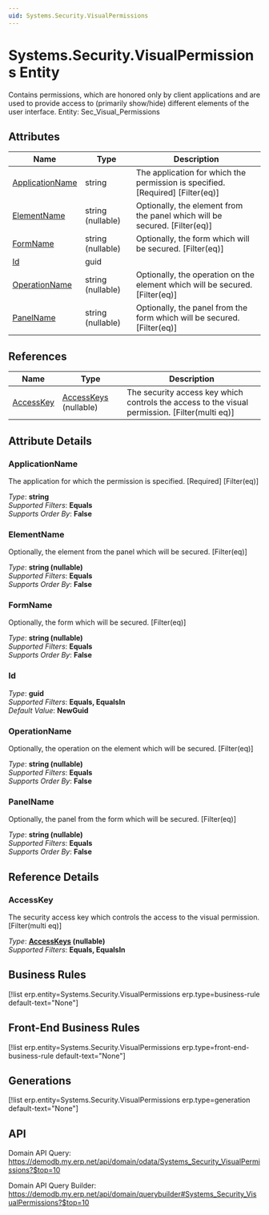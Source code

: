 ```yaml
---
uid: Systems.Security.VisualPermissions
---
```

# Systems.Security.VisualPermissions Entity

Contains permissions, which are honored only by client applications and are used to provide access to (primarily show/hide) different elements of the user interface. Entity: Sec_Visual_Permissions

## Attributes

| Name | Type | Description |
| ---- | ---- | --- |
| [ApplicationName](Systems.Security.VisualPermissions.md#applicationname) | string | The application for which the permission is specified. [Required] [Filter(eq)] 
| [ElementName](Systems.Security.VisualPermissions.md#elementname) | string (nullable) | Optionally, the element from the panel which will be secured. [Filter(eq)] 
| [FormName](Systems.Security.VisualPermissions.md#formname) | string (nullable) | Optionally, the form which will be secured. [Filter(eq)] 
| [Id](Systems.Security.VisualPermissions.md#id) | guid |  
| [OperationName](Systems.Security.VisualPermissions.md#operationname) | string (nullable) | Optionally, the operation on the element which will be secured. [Filter(eq)] 
| [PanelName](Systems.Security.VisualPermissions.md#panelname) | string (nullable) | Optionally, the panel from the form which will be secured. [Filter(eq)] 

## References

| Name | Type | Description |
| ---- | ---- | --- |
| [AccessKey](Systems.Security.VisualPermissions.md#accesskey) | [AccessKeys](Systems.Security.AccessKeys.md) (nullable) | The security access key which controls the access to the visual permission. [Filter(multi eq)] |


## Attribute Details

### ApplicationName

The application for which the permission is specified. [Required] [Filter(eq)]

_Type_: **string**  
_Supported Filters_: **Equals**  
_Supports Order By_: **False**  

### ElementName

Optionally, the element from the panel which will be secured. [Filter(eq)]

_Type_: **string (nullable)**  
_Supported Filters_: **Equals**  
_Supports Order By_: **False**  

### FormName

Optionally, the form which will be secured. [Filter(eq)]

_Type_: **string (nullable)**  
_Supported Filters_: **Equals**  
_Supports Order By_: **False**  

### Id

_Type_: **guid**  
_Supported Filters_: **Equals, EqualsIn**  
_Default Value_: **NewGuid**  

### OperationName

Optionally, the operation on the element which will be secured. [Filter(eq)]

_Type_: **string (nullable)**  
_Supported Filters_: **Equals**  
_Supports Order By_: **False**  

### PanelName

Optionally, the panel from the form which will be secured. [Filter(eq)]

_Type_: **string (nullable)**  
_Supported Filters_: **Equals**  
_Supports Order By_: **False**  


## Reference Details

### AccessKey

The security access key which controls the access to the visual permission. [Filter(multi eq)]

_Type_: **[AccessKeys](Systems.Security.AccessKeys.md) (nullable)**  
_Supported Filters_: **Equals, EqualsIn**  



## Business Rules

[!list erp.entity=Systems.Security.VisualPermissions erp.type=business-rule default-text="None"]

## Front-End Business Rules

[!list erp.entity=Systems.Security.VisualPermissions erp.type=front-end-business-rule default-text="None"]

## Generations

[!list erp.entity=Systems.Security.VisualPermissions erp.type=generation default-text="None"]

## API

Domain API Query:
<https://demodb.my.erp.net/api/domain/odata/Systems_Security_VisualPermissions?$top=10>

Domain API Query Builder:
<https://demodb.my.erp.net/api/domain/querybuilder#Systems_Security_VisualPermissions?$top=10>

